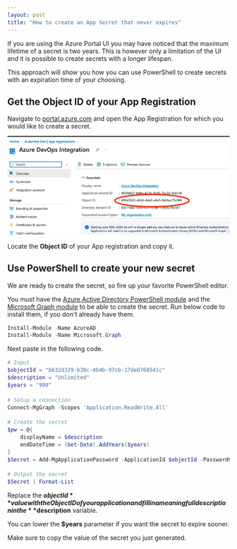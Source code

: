```yaml
---
layout: post
title: "How to create an App Secret that never expires"
---
```


If you are using the Azure Portal UI you may have noticed that the maximum lifetime of a secret is two years. This is however only a limitation of the UI and it is possible to create secrets with a longer lifespan.

This approach will show you how you can use PowerShell to create secrets with an expiration time of your choosing.

## Get the Object ID of your App Registration

Navigate to [portal.azure.com](https://portal.azure.com) and open the App Registration for which you would like to create a secret.

![Run as accounts in the azure portal](/assets/images/create-app-secret-that-never-expires-powershell.webp)

Locate the **Object ID** of your App registration and copy it.

## Use PowerShell to create your new secret

We are ready to create the secret, so fire up your favorite PowerShell editor.

You must have the [Azure Active Directory PowerShell module](https://www.powershellgallery.com/packages/AzureAD/) and the [Microsoft Graph module](https://www.powershellgallery.com/packages/Microsoft.Graph/) to be able to create the secret. Run below code to install them, if you don't already have them.

```powershell
Install-Module -Name AzureAD 
Install-Module -Name Microsoft.Graph
```

Next paste in the following code.

```powershell
# Input
$objectId = "bb32d329-b30c-4b4b-97cb-17de0768541c"
$description = "Unlimited"
$years = "999"

# Setup a connection
Connect-MgGraph -Scopes 'Application.ReadWrite.All'

# Create the secret
$pw = @{
    displayName = $description
    endDateTime = (Get-Date).AddYears($years)
}
$Secret = Add-MgApplicationPassword -ApplicationId $objectId -PasswordCredential $pw

# Output the secret
$Secret | Format-List
```

Replace the **$objectId** value with the Object ID of your application and fill in a meaningfull description in the **$description** variable.

You can lower the **$years** parameter if you want the secret to expire sooner.

Make sure to copy the value of the secret you just generated.